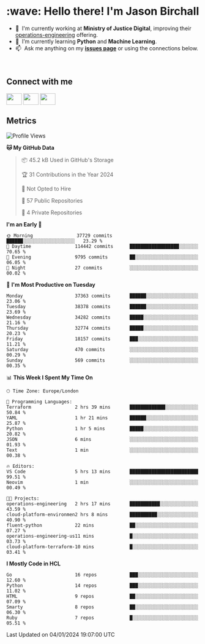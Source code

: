 <h1 align="left" id="jason-title">:wave: Hello there! I'm Jason Birchall</h1>

- :office: &nbsp;I'm currently working at **Ministry of Justice Digital**, improving their [operations-engineering](https://github.com/ministryofjustice/operations-engineering) offering.
- :seedling: &nbsp;I’m currently learning **Python** and **Machine Learning**.
- :mailbox: &nbsp;Ask me anything on my **[issues page]** or using the connections below.


<br>

<h2>Connect with me</h2>
<p>
<a href="https://twitter.com/jsonBirchall" target="blank"><img align="center" src="https://cdn.jsdelivr.net/npm/simple-icons@3.0.1/icons/twitter.svg" alt="" height="30" width="40" /></a>
<a href="https://keybase.io/json0" target="blank"><img align="center" src="https://cdn.jsdelivr.net/npm/simple-icons@3.0.1/icons/keybase.svg" alt="" height="30" width="40" /></a>
<a href="https://www.reddit.com/user/kakorate" target="blank"><img align="center" src="https://cdn.jsdelivr.net/npm/simple-icons@3.0.1/icons/reddit.svg" alt="" height="30" width="40" /></a>
</p>

<h2>Metrics</h2>

<!--START_SECTION:waka-->
![Profile Views](http://img.shields.io/badge/Profile%20Views-0-blue)

**🐱 My GitHub Data** 

> 📦 45.2 kB Used in GitHub's Storage 
 > 
> 🏆 31 Contributions in the Year 2024
 > 
> 🚫 Not Opted to Hire
 > 
> 📜 57 Public Repositories 
 > 
> 🔑 4 Private Repositories 
 > 
**I'm an Early 🐤** 

```text
🌞 Morning                37729 commits       ██████░░░░░░░░░░░░░░░░░░░   23.29 % 
🌆 Daytime                114442 commits      ██████████████████░░░░░░░   70.65 % 
🌃 Evening                9795 commits        ██░░░░░░░░░░░░░░░░░░░░░░░   06.05 % 
🌙 Night                  27 commits          ░░░░░░░░░░░░░░░░░░░░░░░░░   00.02 % 
```
📅 **I'm Most Productive on Tuesday** 

```text
Monday                   37363 commits       ██████░░░░░░░░░░░░░░░░░░░   23.06 % 
Tuesday                  38378 commits       ██████░░░░░░░░░░░░░░░░░░░   23.69 % 
Wednesday                34282 commits       █████░░░░░░░░░░░░░░░░░░░░   21.16 % 
Thursday                 32774 commits       █████░░░░░░░░░░░░░░░░░░░░   20.23 % 
Friday                   18157 commits       ███░░░░░░░░░░░░░░░░░░░░░░   11.21 % 
Saturday                 470 commits         ░░░░░░░░░░░░░░░░░░░░░░░░░   00.29 % 
Sunday                   569 commits         ░░░░░░░░░░░░░░░░░░░░░░░░░   00.35 % 
```


📊 **This Week I Spent My Time On** 

```text
🕑︎ Time Zone: Europe/London

💬 Programming Languages: 
Terraform                2 hrs 39 mins       █████████████░░░░░░░░░░░░   50.84 % 
YAML                     1 hr 21 mins        ██████░░░░░░░░░░░░░░░░░░░   25.87 % 
Python                   1 hr 5 mins         █████░░░░░░░░░░░░░░░░░░░░   20.82 % 
JSON                     6 mins              ░░░░░░░░░░░░░░░░░░░░░░░░░   01.93 % 
Text                     1 min               ░░░░░░░░░░░░░░░░░░░░░░░░░   00.38 % 

🔥 Editors: 
VS Code                  5 hrs 13 mins       █████████████████████████   99.51 % 
Neovim                   1 min               ░░░░░░░░░░░░░░░░░░░░░░░░░   00.49 % 

🐱‍💻 Projects: 
operations-engineering   2 hrs 17 mins       ███████████░░░░░░░░░░░░░░   43.59 % 
cloud-platform-environmen2 hrs 8 mins        ██████████░░░░░░░░░░░░░░░   40.90 % 
fluent-python            22 mins             ██░░░░░░░░░░░░░░░░░░░░░░░   07.27 % 
operations-engineering-us11 mins             █░░░░░░░░░░░░░░░░░░░░░░░░   03.73 % 
cloud-platform-terraform-10 mins             █░░░░░░░░░░░░░░░░░░░░░░░░   03.41 % 
```

**I Mostly Code in HCL** 

```text
Go                       16 repos            ███░░░░░░░░░░░░░░░░░░░░░░   12.60 % 
Python                   14 repos            ███░░░░░░░░░░░░░░░░░░░░░░   11.02 % 
HTML                     9 repos             ██░░░░░░░░░░░░░░░░░░░░░░░   07.09 % 
Smarty                   8 repos             ██░░░░░░░░░░░░░░░░░░░░░░░   06.30 % 
Ruby                     7 repos             █░░░░░░░░░░░░░░░░░░░░░░░░   05.51 % 
```




 Last Updated on 04/01/2024 19:07:00 UTC
<!--END_SECTION:waka-->

<!-- links -->

[issues page]: https://github.com/jasonBirchall/jasonBirchall/issues "jasonBirchall/issues"
